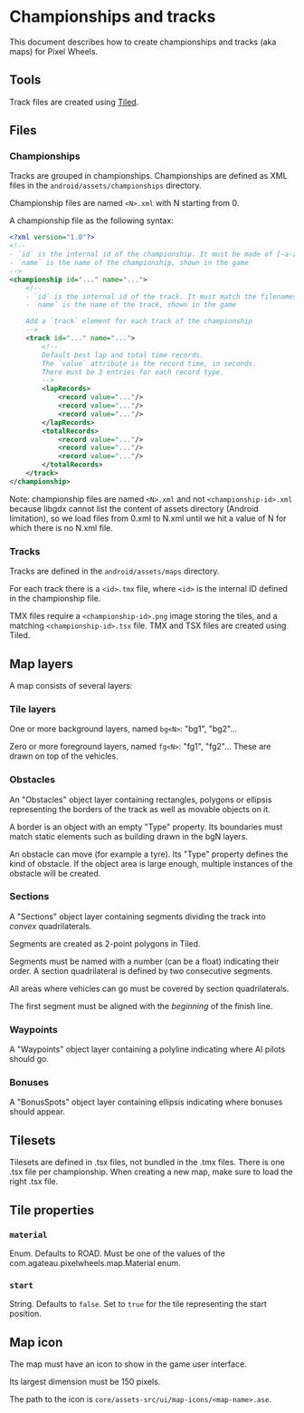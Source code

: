 # Championships and tracks

This document describes how to create championships and tracks (aka maps) for Pixel Wheels.

## Tools

Track files are created using [Tiled](http://mapeditor.org).

## Files

### Championships

Tracks are grouped in championships. Championships are defined as XML files in the `android/assets/championships` directory.

Championship files are named `<N>.xml` with N starting from 0.

A championship file as the following syntax:

```xml
<?xml version="1.0"?>
<!--
- `id` is the internal id of the championship. It must be made of [-a-z0-9] characters
- `name` is the name of the championship, shown in the game
-->
<championship id="..." name="...">
    <!--
    - `id` is the internal id of the track. It must match the filenames for the track (see below)
    - `name` is the name of the track, shown in the game

    Add a `track` element for each track of the championship
    -->
    <track id="..." name="...">
        <!--
        Default best lap and total time records.
        The `value` attribute is the record time, in seconds.
        There must be 3 entries for each record type.
        -->
        <lapRecords>
            <record value="..."/>
            <record value="..."/>
            <record value="..."/>
        </lapRecords>
        <totalRecords>
            <record value="..."/>
            <record value="..."/>
            <record value="..."/>
        </totalRecords>
    </track>
</championship>
```

Note: championship files are named `<N>.xml` and not `<championship-id>.xml` because libgdx cannot list the content of assets directory (Android limitation), so we load files from 0.xml to N.xml until we hit a value of N for which there is no N.xml file.

### Tracks

Tracks are defined in the `android/assets/maps` directory.

For each track there is a `<id>.tmx` file, where `<id>` is the internal ID defined in the championship file.

TMX files require a `<championship-id>.png` image storing the tiles, and a matching `<championship-id>.tsx` file. TMX and TSX files are created using Tiled.

## Map layers

A map consists of several layers:

### Tile layers

One or more background layers, named `bg<N>`: "bg1", "bg2"...

Zero or more foreground layers, named `fg<N>`: "fg1", "fg2"... These are drawn on top of the vehicles.

### Obstacles

An "Obstacles" object layer containing rectangles, polygons or ellipsis representing the borders of the track as well as movable objects on it.

A border is an object with an empty "Type" property. Its boundaries must match static elements such as building drawn in the bgN layers.

An obstacle can move (for example a tyre). Its "Type" property defines the kind of obstacle. If the object area is large enough, multiple instances of the obstacle will be created.

### Sections

A "Sections" object layer containing segments dividing the track into *convex* quadrilaterals.

Segments are created as 2-point polygons in Tiled.

Segments must be named with a number (can be a float) indicating their order. A section quadrilateral is defined by two consecutive segments.

All areas where vehicles can go must be covered by section quadrilaterals.

The first segment must be aligned with the *beginning* of the finish line.

### Waypoints

A "Waypoints" object layer containing a polyline indicating where AI pilots should go.

### Bonuses

A "BonusSpots" object layer containing ellipsis indicating where bonuses should appear.

## Tilesets

Tilesets are defined in .tsx files, not bundled in the .tmx files. There is one .tsx file per championship. When creating a new map, make sure to load the right .tsx file.

## Tile properties

### `material`

Enum. Defaults to ROAD. Must be one of the values of the com.agateau.pixelwheels.map.Material enum.

### `start`

String. Defaults to `false`. Set to `true` for the tile representing the start position.

## Map icon

The map must have an icon to show in the game user interface.

Its largest dimension must be 150 pixels.

The path to the icon is `core/assets-src/ui/map-icons/<map-name>.ase`.
